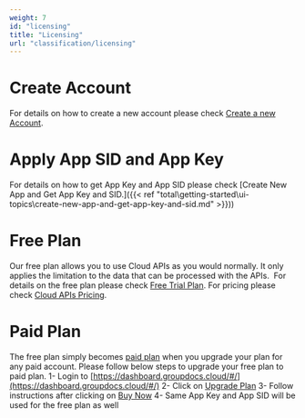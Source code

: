 ```yaml
---
weight: 7
id: "licensing"
title: "Licensing"
url: "classification/licensing"
---
```







# Create Account #

For details on how to create a new account please check [Create a new Account](https://idsrv.asposeptyltd.com/identity/signup?signin#afd1a248967c69e396baddcd488ef333).

# Apply App SID and App Key #

For details on how to get App Key and App SID please check [Create New App and Get App Key and SID.]({{< ref "total\getting-started\ui-topics\create-new-app-and-get-app-key-and-sid.md" >}}))

# Free Plan #

Our free plan allows you to use Cloud APIs as you would normally. It only applies the limitation to the data that can be processed with the APIs.  For details on the free plan please check [Free Trial Plan](https://purchase.groupdocs.cloud/trial). For pricing please check [Cloud APIs Pricing](https://purchase.groupdocs.cloud/pricing).

# Paid Plan #

The free plan simply becomes [paid plan](https://purchase.groupdocs.cloud/pricing) when you upgrade your plan for any paid account. Please follow below steps to upgrade your free plan to paid plan.
 1- Login to [https://dashboard.groupdocs.cloud/#/](https://dashboard.groupdocs.cloud/#/)
 2- Click on [Upgrade Plan](https://dashboard.groupdocs.cloud/#/plan)
 3- Follow instructions after clicking on [Buy Now](https://dashboard.groupdocs.cloud/#/plan/subscribe/320)
 4- Same App Key and App SID will be used for the free plan as well